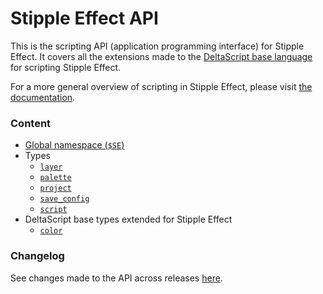 # Stipple Effect API

This is the scripting API (application programming interface) for Stipple Effect. It covers all the extensions made to the [DeltaScript base language](https://github.com/jbunke/delta-time/wiki/DeltaScript) for scripting Stipple Effect.

For a more general overview of scripting in Stipple Effect, please visit [the documentation](/docs/scripting).

### Content
* [Global namespace (`$SE`)](global.md)
* Types
  * [`layer`](layer.md)
  * [`palette`](palette.md)
  * [`project`](project.md)
  * [`save_config`](save_config.md)
  * [`script`](script.md)
* DeltaScript base types extended for Stipple Effect
  * [`color`](color.md)

### Changelog
See changes made to the API across releases [here](changelog.md).
